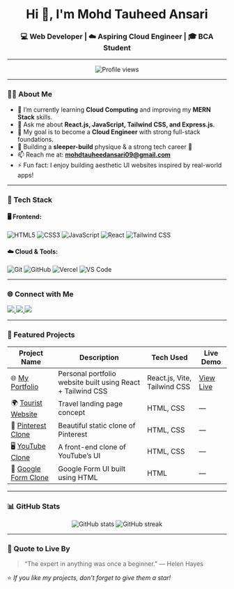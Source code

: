 <h1 align="center">Hi 👋, I'm Mohd Tauheed Ansari</h1>
<h3 align="center">💻 Web Developer | ☁️ Aspiring Cloud Engineer | 🎓 BCA Student</h3>

---

<p align="center">
  <img src="https://komarev.com/ghpvc/?username=tauhid09&label=Profile%20Views&color=0e75b6&style=flat" alt="Profile views" />
</p>

---

### 👨‍💻 About Me
- 🌱 I’m currently learning **Cloud Computing** and improving my **MERN Stack** skills.  
- 💬 Ask me about **React.js, JavaScript, Tailwind CSS, and Express.js**.  
- 🚀 My goal is to become a **Cloud Engineer** with strong full-stack foundations.  
- 🎯 Building a **sleeper-build** physique & a strong tech career 💪  
- 📫 Reach me at: **mohdtauheedansari09@gmail.com**  
- ⚡ Fun fact: I enjoy building aesthetic UI websites inspired by real-world apps!

---

### 🧰 Tech Stack

#### 🖥️ Frontend:
![HTML5](https://img.shields.io/badge/HTML5-E34F26?logo=html5&logoColor=white)
![CSS3](https://img.shields.io/badge/CSS3-1572B6?logo=css3&logoColor=white)
![JavaScript](https://img.shields.io/badge/JavaScript-F7DF1E?logo=javascript&logoColor=black)
![React](https://img.shields.io/badge/React-61DAFB?logo=react&logoColor=black)
![Tailwind CSS](https://img.shields.io/badge/Tailwind_CSS-06B6D4?logo=tailwindcss&logoColor=white)
<!--
#### ⚙️ Backend:
![Node.js](https://img.shields.io/badge/Node.js-339933?logo=node.js&logoColor=white)
![Express.js](https://img.shields.io/badge/Express.js-000000?logo=express&logoColor=white)
-->

#### ☁️ Cloud & Tools:
![Git](https://img.shields.io/badge/Git-F05032?logo=git&logoColor=white)
![GitHub](https://img.shields.io/badge/GitHub-181717?logo=github&logoColor=white)
![Vercel](https://img.shields.io/badge/Vercel-000000?logo=vercel&logoColor=white)
![VS Code](https://img.shields.io/badge/VS_Code-0078D4?logo=visual-studio-code&logoColor=white)

---

### 🌐 Connect with Me
<p align="left">
  <a href="https://www.linkedin.com/in/mohd-tauheed-ansari" target="_blank">
    <img src="https://img.shields.io/badge/LinkedIn-%230077B5.svg?logo=linkedin&logoColor=white" />
  </a>
  <a href="mailto:mohdtauheedansari09@gmail.com" target="_blank">
    <img src="https://img.shields.io/badge/Gmail-D14836?logo=gmail&logoColor=white" />
  </a>
    <a href="https://www.instagram.com/absolute_tauheed" target="_blank">
    <img src="https://img.shields.io/badge/Instagram-E4405F?logo=instagram&logoColor=white" />
  </a>
</p>

---

### 📂 Featured Projects

| Project Name | Description | Tech Used | Live Demo |
|---------------|-------------|------------|------------|
| 🌐 [My Portfolio](https://github.com/tauhid09/tauheedPortfolio) | Personal portfolio website built using React + Tailwind CSS | React.js, Vite, Tailwind CSS | [View Live](https://tauheed-portfolio.vercel.app/) |
| 🌍 [Tourist Website](https://github.com/tauhid09/TouristWebsite) | Travel landing page concept | HTML, CSS | — |
| 📸 [Pinterest Clone](https://github.com/tauhid09/Pinterest-Clone-website) | Beautiful static clone of Pinterest | HTML, CSS | — |
| 🖥️ [YouTube Clone](https://github.com/tauhid09/YouTube-Clone-Website) | A front-end clone of YouTube’s UI | HTML, CSS | — |
| 🧾 [Google Form Clone](https://github.com/tauhid09/Google-Form-Clone) | Google Form UI built using HTML | HTML | — |


---

### 📊 GitHub Stats
<p align="center">
  <img src="https://github-readme-stats.vercel.app/api?username=tauhid09&show_icons=true&theme=tokyonight" alt="GitHub stats" />
  <img src="https://github-readme-streak-stats.herokuapp.com/?user=tauhid09&theme=tokyonight" alt="GitHub streak" />
</p>

---

### 🏁 Quote to Live By
> “The expert in anything was once a beginner.” — Helen Hayes

⭐️ *If you like my projects, don’t forget to give them a star!*

